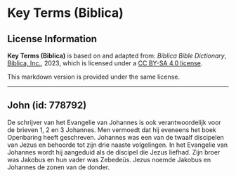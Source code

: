 # Key Terms (Biblica)

## License Information

**Key Terms (Biblica)** is based on and adapted from: _Biblica Bible Dictionary_, [Biblica, Inc.](https://www.biblica.com/), 2023, which is licensed under a [CC BY-SA 4.0 license](https://creativecommons.org/licenses/by-sa/4.0/legalcode.en).

This markdown version is provided under the same license.



--------------------------------

## John (id: 778792)

De schrijver van het Evangelie van Johannes is ook verantwoordelijk voor de brieven 1, 2 en 3 Johannes. Men vermoedt dat hij eveneens het boek Openbaring heeft geschreven. Johannes was een van de twaalf discipelen van Jezus en behoorde tot zijn drie naaste volgelingen. In het Evangelie van Johannes wordt hij aangeduid als de discipel die Jezus liefhad. Zijn broer was Jakobus en hun vader was Zebedeüs. Jezus noemde Jakobus en Johannes de zonen van de donder.


